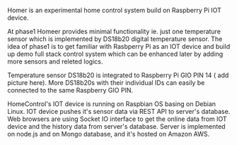 Homer is an experimental home control system build on Raspberry Pi IOT device.

At phase1 Homeer provides minimal functionality ie. just one temperature sensor which is implemented by 
DS18b20 digital temperature sensor. The idea of phase1 is to get familiar with Rasbperry Pi as an IOT device and
build up demo full stack control system which can be enhanced later by adding more sensors and releted logics.

Temperature sensor DS18b20 is integrated to Raspberry Pi GIO PIN 14 ( add picture here).  More DS18b20s with their
individual IDs can easily be connected to the same Raspberry GIO PIN.  

HomeControl's IOT device is running on Raspbian OS basing on Debian Linux.
IOT device pushes it's sensor data via REST API to server's database. Web browsers are using Socket IO interface 
to get the online data from IOT device and the history data from server's database. Server is implemented 
on node.js and on Mongo database, and it's hosted on Amazon AWS.





